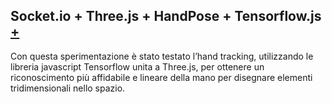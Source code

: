 ## Socket.io + Three.js + HandPose + Tensorflow.js [+](https://hand-pose.glitch.me)  
Con questa sperimentazione è stato testato l’hand tracking, utilizzando le libreria javascript Tensorflow unita a Three.js, per ottenere un riconoscimento più affidabile e lineare della mano per disegnare elementi tridimensionali nello spazio.
